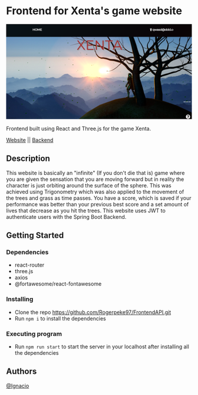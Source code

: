 # Frontend for Xenta's game website
![](public/xenta_home.png)


Frontend built using React and Three.js for the game Xenta.

[Website](https://xenta.netlify.app/) || [Backend](https://github.com/Rogerpeke97/APISpring)

## Description

This website is basically an "infinite" (If you don't die that is) game where you are given the sensation that you are moving forward but in reality the character is just orbiting around the surface of the sphere. This was achieved using Trigonometry which was also applied to the movement of the trees and grass as time passes.
You have a score, which is saved if your performance was better than your previous best score and a set amount of lives that decrease as you hit the trees.
This website uses JWT to authenticate users with the Spring Boot Backend.

## Getting Started

### Dependencies

* react-router
* three.js
* axios
* @fortawesome/react-fontawesome

### Installing

* Clone the repo https://github.com/Rogerpeke97/FrontendAPI.git
* Run `npm i` to install the dependencies

### Executing program

* Run `npm run start` to start the server in your localhost after installing all the dependencies
## Authors

[@Ignacio](https://github.com/Rogerpeke97)

